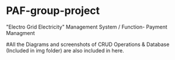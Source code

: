 # PAF-group-project
"Electro Grid Electricity" Management System /
Function- Payment Managment


#All the Diagrams and screenshots of CRUD Operations & Database (Included in img folder) are also included in here.

